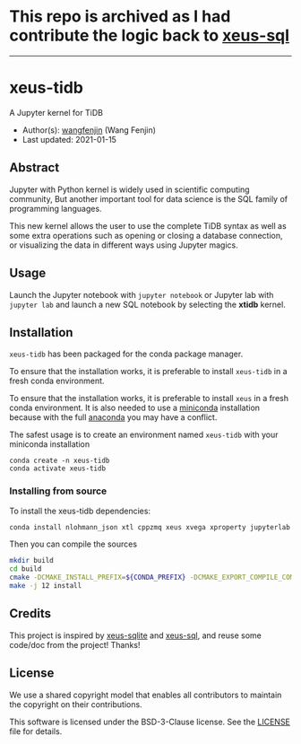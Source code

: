 # This repo is archived as I had contribute the logic back to [xeus-sql](https://github.com/jupyter-xeus/xeus-sql/issues/17)

----

# xeus-tidb

A Jupyter kernel for TiDB

- Author(s):     [wangfenjin](https://github.com/wangfenjin) (Wang Fenjin)
- Last updated:  2021-01-15

## Abstract

Jupyter with Python kernel is widely used in scientific computing community, But another important tool for data science is the SQL family of programming languages.

This new kernel allows the user to use the complete TiDB syntax as well as some extra operations such as opening or closing a database connection, or visualizing the data in different ways using Jupyter magics.

## Usage

Launch the Jupyter notebook with `jupyter notebook` or Jupyter lab with `jupyter lab` and launch a new SQL notebook by selecting the **xtidb** kernel.

## Installation

`xeus-tidb` has been packaged for the conda package manager.

To ensure that the installation works, it is preferable to install `xeus-tidb` in a fresh conda environment.

To ensure that the installation works, it is preferable to install `xeus` in a fresh conda environment. It is also needed to use
a [miniconda](https://conda.io/miniconda.html) installation because with the full [anaconda](https://www.anaconda.com/)
you may have a conflict.

The safest usage is to create an environment named `xeus-tidb` with your miniconda installation

```
conda create -n xeus-tidb
conda activate xeus-tidb
```

### Installing from source

To install the xeus-tidb dependencies:

```bash
conda install nlohmann_json xtl cppzmq xeus xvega xproperty jupyterlab soci-mysql mysqlclient compilers cmake -c conda-forge
```

Then you can compile the sources

```bash
mkdir build
cd build
cmake -DCMAKE_INSTALL_PREFIX=${CONDA_PREFIX} -DCMAKE_EXPORT_COMPILE_COMMANDS=ON ..
make -j 12 install
```

## Credits

This project is inspired by [xeus-sqlite](https://github.com/jupyter-xeus/xeus-sqlite) and [xeus-sql](https://github.com/jupyter-xeus/xeus-sql), and reuse some code/doc from the project! Thanks!

## License

We use a shared copyright model that enables all contributors to maintain the
copyright on their contributions.

This software is licensed under the BSD-3-Clause license. See the [LICENSE](LICENSE) file for details.
